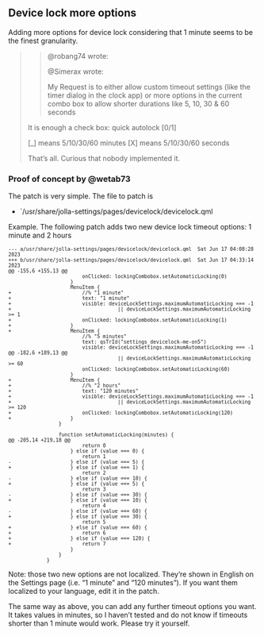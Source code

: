 ## Device lock more options

Adding more options for device lock considering that 1 minute seems to be the finest granularity.

> > @robang74 wrote:
> > 
> > @Simerax wrote:
> > 
> > My Request is to either allow custom timeout settings (like the timer dialog in the clock app) or more options in the current combo box to allow shorter durations like 5, 10, 30 & 60 seconds
> 
> It is enough a check box: quick autolock [0/1]
> 
> [_] means 5/10/30/60 minutes
> [X] means 5/10/30/60 seconds
> 
> That’s all. Curious that nobody implemented it.

### Proof of concept by @wetab73

The patch is very simple. The file to patch is

* `/usr/share/jolla-settings/pages/devicelock/devicelock.qml

Example. The following patch adds two new device lock timeout options: 1 minute and 2 hours

<sup>

```
--- a/usr/share/jolla-settings/pages/devicelock/devicelock.qml	Sat Jun 17 04:08:28 2023
+++ b/usr/share/jolla-settings/pages/devicelock/devicelock.qml	Sat Jun 17 04:33:14 2023
@@ -155,6 +155,13 @@
                         onClicked: lockingCombobox.setAutomaticLocking(0)
                     }
                     MenuItem {
+                        //% "1 minute"
+                        text: "1 minute"
+                        visible: deviceLockSettings.maximumAutomaticLocking === -1
+                                    || deviceLockSettings.maximumAutomaticLocking >= 1
+                        onClicked: lockingCombobox.setAutomaticLocking(1)
+                    }
+                    MenuItem {
                         //% "5 minutes"
                         text: qsTrId("settings_devicelock-me-on5")
                         visible: deviceLockSettings.maximumAutomaticLocking === -1
@@ -182,6 +189,13 @@
                                     || deviceLockSettings.maximumAutomaticLocking >= 60
                         onClicked: lockingCombobox.setAutomaticLocking(60)
                     }
+                    MenuItem {
+                        //% "2 hours"
+                        text: "120 minutes"
+                        visible: deviceLockSettings.maximumAutomaticLocking === -1
+                                    || deviceLockSettings.maximumAutomaticLocking >= 120
+                        onClicked: lockingCombobox.setAutomaticLocking(120)
+                    }
                 }

                 function setAutomaticLocking(minutes) {
@@ -205,14 +219,18 @@
                         return 0
                     } else if (value === 0) {
                         return 1
-                    } else if (value === 5) {
+                    } else if (value === 1) {
                         return 2
-                    } else if (value === 10) {
+                    } else if (value === 5) {
                         return 3
-                    } else if (value === 30) {
+                    } else if (value === 10) {
                         return 4
-                    } else if (value === 60) {
+                    } else if (value === 30) {
                         return 5
+                    } else if (value === 60) {
+                        return 6
+                    } else if (value === 120) {
+                        return 7
                     }
                 }
             }
```

</sup>

Note: those two new options are not localized. They’re shown in English on the Settings page (i.e. “1 minute” and “120 minutes”). If you want them localized to your language, edit it in the patch.

The same way as above, you can add any further timeout options you want. It takes values in minutes, so I haven’t tested and do not know if timeouts shorter than 1 minute would work. Please try it yourself.

